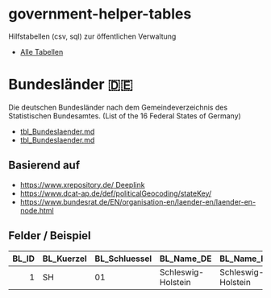 # government-helper-tables
Hilfstabellen (csv, sql) zur öffentlichen Verwaltung

- [Alle Tabellen](tabellen/)

# Bundesländer :de:
Die deutschen Bundesländer nach dem Gemeindeverzeichnis des Statistischen Bundesamtes. (List of the 16 Federal States of Germany)
- [tbl_Bundeslaender.md](tables/tbl_Bundeslaender.csv)
- [tbl_Bundeslaender.md](tables/tbl_Bundeslaender.md)

## Basierend auf 
- [https://www.xrepository.de/ Deeplink](https://www.xrepository.de/details:urn:de:bund:destatis:bevoelkerungsstatistik:schluessel:bundesland)
- https://www.dcat-ap.de/def/politicalGeocoding/stateKey/
- https://www.bundesrat.de/EN/organisation-en/laender-en/laender-en-node.html

## Felder / Beispiel

| BL_ID | BL_Kuerzel | BL_Schluessel |BL_Name_DE | BL_Name_EN | BL_URI  |
--: | -- | -- | ------------- | --------------- | ---------------------------------------------------|
| 1|SH|01|Schleswig-Holstein|Schleswig-Holstein|http://dcat-ap.de/def/politicalGeocoding/stateKey/01

